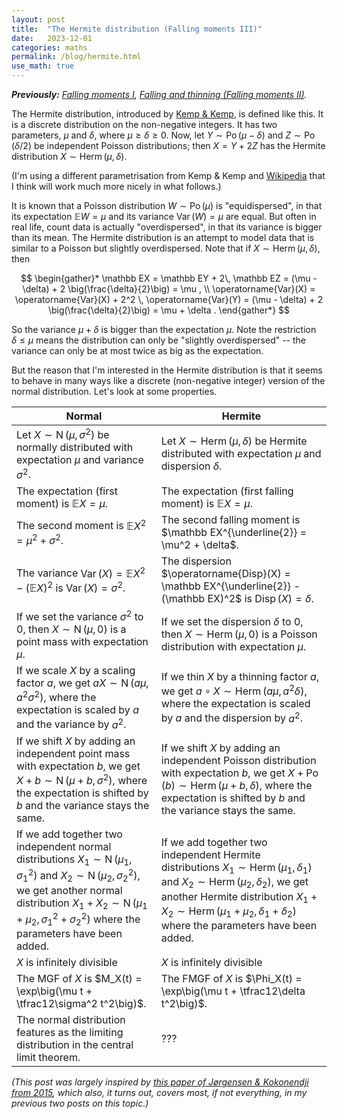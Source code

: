```yaml
---
layout: post
title:  "The Hermite distribution (Falling moments III)"
date:   2023-12-01
categories: maths
permalink: /blog/hermite.html
use_math: true
---
```


***Previously:** [Falling moments I](falling-moments.html), [Falling and thinning (Falling moments II)](falling-thinning.html).* 

The Hermite distribution, introduced by [Kemp & Kemp](https://doi.org/10.2307/2333691), is defined like this. It is a discrete distribution on the non-negative integers. It has two parameters, $\mu$ and $\delta$, where $\mu \geq \delta \geq 0$. Now, let $Y \sim \operatorname{Po}(\mu - \delta)$ and $Z \sim \operatorname{Po}(\delta/2)$ be independent Poisson distributions; then $X = Y + 2Z$ has the Hermite distribution $X \sim \operatorname{Herm}(\mu, \delta)$.

(I'm using a different parametrisation from Kemp & Kemp and [Wikipedia](https://en.wikipedia.org/wiki/Hermite_distribution) that I think will work much more nicely in what follows.) 

It is known that a Poisson distribution $W \sim \operatorname{Po}(\mu)$ is "equidispersed", in that its expectation $\mathbb EW = \mu$ and its variance $\operatorname{Var}(W) = \mu$ are equal. But often in real life, count data is actually "overdispersed", in that its variance is bigger than its mean. The Hermite distribution is an attempt to model data that is similar to a Poisson but slightly overdispersed. Note that if $X \sim \operatorname{Herm}(\mu, \delta)$, then

$$ \begin{gather}* \mathbb EX = \mathbb EY + 2\, \mathbb EZ = (\mu - \delta) + 2 \big(\frac{\delta}{2}\big) = \mu , \\
\operatorname{Var}(X) = \operatorname{Var}(X) + 2^2 \, \operatorname{Var}(Y) = (\mu - \delta) + 2 \big(\frac{\delta}{2}\big) = \mu + \delta . \end{gather*} $$

So the variance $\mu + \delta$ is bigger than the expectation $\mu$. Note the restriction $\delta \leq \mu$ means the distribution can only be "slightly overdispersed" -- the variance can only be at most twice as big as the expectation.

But the reason that I'm interested in the Hermite distribution is that it seems to behave in many ways like a discrete (non-negative integer) version of the normal distribution. Let's look at some properties.

| Normal | Hermite |
|-|-|
| Let $X \sim \operatorname{N}(\mu, \sigma^2)$ be normally distributed with expectation $\mu$ and variance $\sigma^2$. | Let $X \sim \operatorname{Herm}(\mu, \delta)$ be Hermite distributed with expectation $\mu$ and dispersion $\delta$. |
| The expectation (first moment) is $\mathbb EX = \mu$. | The expectation (first falling moment) is $\mathbb EX = \mu$. |
| The second moment is $\mathbb EX^2 = \mu^2 + \sigma^2$. | The second falling moment is $\mathbb EX^{\underline{2}} = \mu^2 + \delta$.|
| The variance $\operatorname{Var}(X) = \mathbb EX^2 - (\mathbb EX)^2$ is $\operatorname{Var}(X) = \sigma^2$. | The dispersion $\operatorname{Disp}(X) = \mathbb EX^{\underline{2}} - (\mathbb EX)^2$ is $\operatorname{Disp}(X) = \delta$. |
| If we set the variance $\sigma^2$ to 0, then $X \sim \operatorname{N}(\mu, 0)$ is a point mass with expectation $\mu$. | If we set the dispersion $\delta$ to 0, then $X \sim \operatorname{Herm}(\mu, 0)$ is a Poisson distribution with expectation $\mu$. |
| If we scale $X$ by a scaling factor $a$, we get $aX \sim \operatorname{N}(a\mu, a^2 \sigma^2)$, where the expectation is scaled by $a$ and the variance by $a^2$. | If we thin $X$ by a thinning factor $a$, we get $a \circ X \sim \operatorname{Herm}(a\mu, a^2 \delta)$, where the expectation is scaled by $a$ and the dispersion by $a^2$. |
| If we shift $X$ by adding an independent point mass with expectation $b$, we get $X + b \sim \operatorname{N}(\mu + b, \sigma^2)$, where the expectation is shifted by $b$ and the variance stays the same. | If we shift $X$ by adding an independent Poisson distribution with expectation $b$, we get $X + \operatorname{Po}(b) \sim \operatorname{Herm}(\mu + b, \delta)$, where the expectation is shifted by $b$ and the variance stays the same. |
| If we add together two independent normal distributions $X_1 \sim \operatorname{N}(\mu_1, \sigma^2_1)$ and $X_2 \sim \operatorname{N}(\mu_2, \sigma^2_2)$, we get another normal distribution $X_1 + X_2 \sim \operatorname{N}(\mu_1 + \mu_2, \sigma^2_1 + \sigma^2_2)$ where the parameters have been added. | If we add together two independent Hermite distributions $X_1 \sim \operatorname{Herm}(\mu_1, \delta_1)$ and $X_2 \sim \operatorname{Herm}(\mu_2, \delta_2)$, we get another Hermite distribution $X_1 + X_2 \sim \operatorname{Herm}(\mu_1 + \mu_2, \delta_1 + \delta_2)$ where the parameters have been added. |
| $X$ is infinitely divisible | $X$ is infinitely divisible |
| The MGF of $X$ is $M_X(t) = \exp\big(\mu t + \tfrac12\sigma^2 t^2\big)$. | The FMGF of $X$ is $\Phi_X(t) = \exp\big(\mu t + \tfrac12\delta t^2\big)$. |
| The normal distribution features as the limiting distribution in the central limit theorem. | ??? |

*(This post was largely inspired by [this paper of Jørgensen & Kokonendji from 2015](https://doi.org/10.1007/s10182-015-0250-z), which also, it turns out, covers most, if not everything, in my previous two posts on this topic.)*
